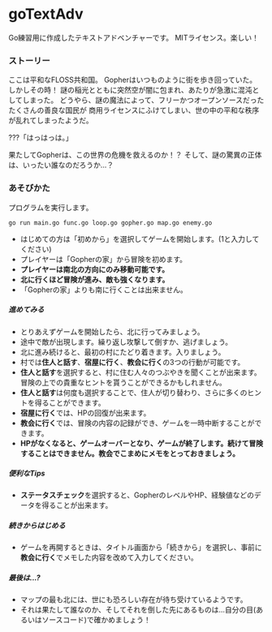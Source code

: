 # goTextAdv

Go練習用に作成したテキストアドベンチャーです。
MITライセンス。楽しい！

### ストーリー

ここは平和なFLOSS共和国。
Gopherはいつものように街を歩き回っていた。
しかしその時！
謎の稲光とともに突然空が闇に包まれ、あたりが急激に混沌としてしまった。
どうやら、謎の魔法によって、フリーかつオープンソースだったたくさんの善良な国民が
商用ライセンスにふけてしまい、世の中の平和な秩序が乱れてしまったようだ。

???「はっはっは。」

果たしてGopherは、この世界の危機を救えるのか！？
そして、謎の驚異の正体は、いったい誰なのだろうか...？

### あそびかた

プログラムを実行します。
```
go run main.go func.go loop.go gopher.go map.go enemy.go 
```

- はじめての方は「初めから」を選択してゲームを開始します。(1と入力してください)
- プレイヤーは「Gopherの家」から冒険を初めます。
- **プレイヤーは南北の方向にのみ移動可能です。**
- **北に行くほど冒険が進み、敵も強くなります。**
- 「Gopherの家」よりも南に行くことは出来ません。

##### 進めてみる

- とりあえずゲームを開始したら、北に行ってみましょう。
- 途中で敵が出現します。繰り返し攻撃して倒すか、逃げましょう。
- 北に進み続けると、最初の村にたどり着きます。入りましょう。
- 村では**住人と話す**、**宿屋に行く**、**教会に行く**の3つの行動が可能です。
- **住人と話す**を選択すると、村に住む人々のつぶやきを聞くことが出来ます。冒険の上での貴重なヒントを貰うことができるかもしれません。
- **住人と話す**は何度も選択することで、住人が切り替わり、さらに多くのヒントを得ることができます。
- **宿屋に行く**では、HPの回復が出来ます。
- **教会に行く**では、冒険の内容の記録ができ、ゲームを一時中断することができます。
- **HPがなくなると、ゲームオーバーとなり、ゲームが終了します。続けて冒険することはできません。教会でこまめにメモをとっておきましょう。**

##### 便利なTips

- **ステータスチェック**を選択すると、GopherのレベルやHP、経験値などのデータを得ることが出来ます。

##### 続きからはじめる

- ゲームを再開するときは、タイトル画面から「続きから」を選択し、事前に**教会に行く**でメモした内容を改めて入力してください。

##### 最後は...?

- マップの最も北には、世にも恐ろしい存在が待ち受けているようです。
- それは果たして誰なのか、そしてそれを倒した先にあるものは...自分の目(あるいはソースコード)で確かめましょう！
